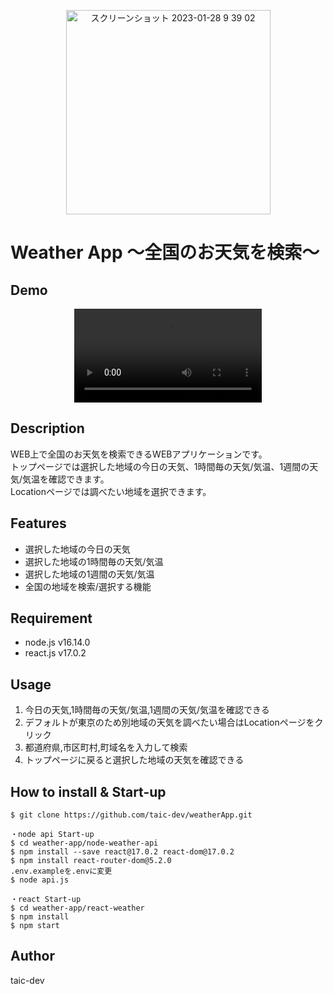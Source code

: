 <p align="center">
<img width="327" alt="スクリーンショット 2023-01-28 9 39 02" src="https://user-images.githubusercontent.com/52269577/215230525-2e48470d-42f3-4b01-8c9c-776eca3efa8c.png">
</p>

# Weather App 〜全国のお天気を検索〜

## Demo
<div align="center">
<video controls src="https://user-images.githubusercontent.com/52269577/215363313-51ea18d2-9b9b-49af-9266-08924c237ebb.mov"></video>
</div>

## Description
WEB上で全国のお天気を検索できるWEBアプリケーションです。<br>
トップページでは選択した地域の今日の天気、1時間毎の天気/気温、1週間の天気/気温を確認できます。<br>
Locationページでは調べたい地域を選択できます。

## Features
- 選択した地域の今日の天気
- 選択した地域の1時間毎の天気/気温
- 選択した地域の1週間の天気/気温
- 全国の地域を検索/選択する機能

## Requirement
- node.js v16.14.0
- react.js v17.0.2

## Usage
1. 今日の天気,1時間毎の天気/気温,1週間の天気/気温を確認できる
2. デフォルトが東京のため別地域の天気を調べたい場合はLocationページをクリック
3. 都道府県,市区町村,町域名を入力して検索
4. トップページに戻ると選択した地域の天気を確認できる

## How to install & Start-up
```
$ git clone https://github.com/taic-dev/weatherApp.git

・node api Start-up
$ cd weather-app/node-weather-api
$ npm install --save react@17.0.2 react-dom@17.0.2
$ npm install react-router-dom@5.2.0
.env.exampleを.envに変更
$ node api.js

・react Start-up
$ cd weather-app/react-weather
$ npm install
$ npm start
```

## Author
taic-dev
